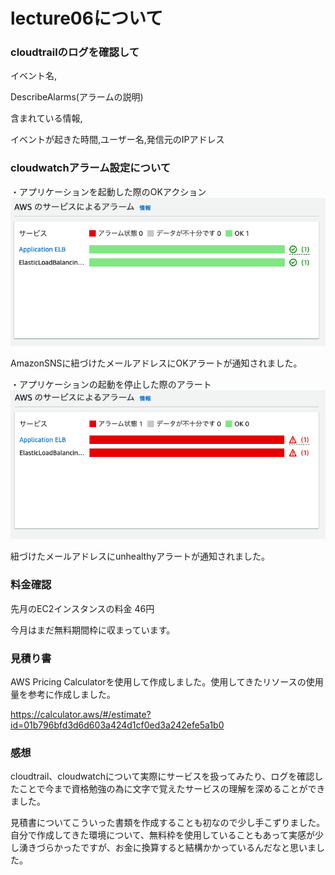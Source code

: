 # lecture06について

### cloudtrailのログを確認して

イベント名,

DescribeAlarms(アラームの説明)

含まれている情報,

イベントが起きた時間,ユーザー名,発信元のIPアドレス


### cloudwatchアラーム設定について

・アプリケーションを起動した際のOKアクション
![ALBアクション確認](images/ALB_OK.png)

AmazonSNSに紐づけたメールアドレスにOKアラートが通知されました。



・アプリケーションの起動を停止した際のアラート
![ALBアラート確認](images/ALB_unhealthy.png)

紐づけたメールアドレスにunhealthyアラートが通知されました。


### 料金確認

先月のEC2インスタンスの料金
46円

今月はまだ無料期間枠に収まっています。

### 見積り書
AWS Pricing Calculatorを使用して作成しました。使用してきたリソースの使用量を参考に作成しました。

https://calculator.aws/#/estimate?id=01b796bfd3d6d603a424d1cf0ed3a242efe5a1b0


### 感想
cloudtrail、cloudwatchについて実際にサービスを扱ってみたり、ログを確認したことで今まで資格勉強の為に文字で覚えたサービスの理解を深めることができました。

見積書についてこういった書類を作成することも初なので少し手こずりました。自分で作成してきた環境について、無料枠を使用していることもあって実感が少し湧きづらかったですが、お金に換算すると結構かかっているんだなと思いました。
